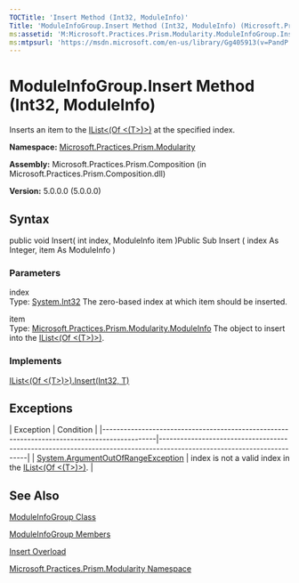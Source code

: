 ```yaml
---
TOCTitle: 'Insert Method (Int32, ModuleInfo)'
Title: 'ModuleInfoGroup.Insert Method (Int32, ModuleInfo) (Microsoft.Practices.Prism.Modularity)'
ms:assetid: 'M:Microsoft.Practices.Prism.Modularity.ModuleInfoGroup.Insert(System.Int32,Microsoft.Practices.Prism.Modularity.ModuleInfo)'
ms:mtpsurl: 'https://msdn.microsoft.com/en-us/library/Gg405913(v=PandP.50)'
---
```



# ModuleInfoGroup.Insert Method (Int32, ModuleInfo)

Inserts an item to the [IList&lt;(Of &lt;(T&gt;)&gt;)](http://msdn.microsoft.com/en-us/library/5y536ey6) at the specified index.

**Namespace:** [Microsoft.Practices.Prism.Modularity](https://msdn.microsoft.com/library/microsoft.practices.prism.modularity)
**Assembly:** Microsoft.Practices.Prism.Composition (in Microsoft.Practices.Prism.Composition.dll)

**Version:** 5.0.0.0 (5.0.0.0)

## Syntax

public void Insert( int index, ModuleInfo item )Public Sub Insert ( index As Integer, item As ModuleInfo )

### Parameters

index  
Type: [System.Int32](http://msdn.microsoft.com/en-us/library/td2s409d)
The zero-based index at which item should be inserted.

item  
Type: [Microsoft.Practices.Prism.Modularity.ModuleInfo](https://msdn.microsoft.com/library/microsoft.practices.prism.modularity.moduleinfo)
The object to insert into the [IList&lt;(Of &lt;(T&gt;)&gt;)](http://msdn.microsoft.com/en-us/library/5y536ey6).

### Implements

[IList&lt;(Of &lt;(T&gt;)&gt;).Insert(Int32, T)](http://msdn.microsoft.com/en-us/library/8zsfbxz8)

## Exceptions

<span id="exceptionsToggle"></span>
| Exception                                                                                   | Condition                                                                                                             |
|---------------------------------------------------------------------------------------------|-----------------------------------------------------------------------------------------------------------------------|
| [System.ArgumentOutOfRangeException](http://msdn.microsoft.com/en-us/library/8xt94y6e) | index is not a valid index in the [IList&lt;(Of &lt;(T&gt;)&gt;)](http://msdn.microsoft.com/en-us/library/5y536ey6). |

## See Also

[ModuleInfoGroup Class](https://msdn.microsoft.com/library/microsoft.practices.prism.modularity.moduleinfogroup)

[ModuleInfoGroup Members](https://msdn.microsoft.com/allmembers.t:microsoft.practices.prism.modularity.moduleinfogroup)

[Insert Overload](https://msdn.microsoft.com/overload:microsoft.practices.prism.modularity.moduleinfogroup.insert)

[Microsoft.Practices.Prism.Modularity Namespace](https://msdn.microsoft.com/library/microsoft.practices.prism.modularity)
